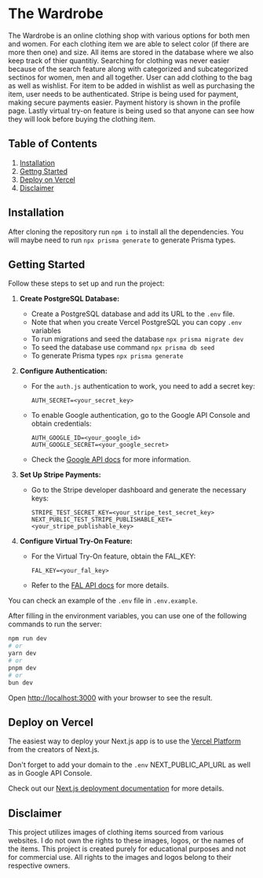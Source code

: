 # The Wardrobe

The Wardrobe is an online clothing shop with various options for both men and women. For each clothing
item we are able to select color (if there are more then one) and size. All items are stored in the database
where we also keep track of thier quantitiy. Searching for clothing was never easier because of the search
feature along with categorized and subcategorized sectinos for women, men and all together. User can add
clothing to the bag as well as wishlist. For item to be added in wishlist as well as purchasing the item,
user needs to be authenticated. Stripe is being used for payment, making secure payments easier. Payment
history is shown in the profile page. Lastly virtual try-on feature is being used so that anyone can see
how they will look before buying the clothing item.

## Table of Contents

1. [Installation](#installation)
2. [Gettng Started](#getting-started)
3. [Deploy on Vercel](#deploy-on-vercel)
4. [Disclaimer](#disclaimer)

## Installation

After cloning the repository run `npm i` to install all the dependencies. You will maybe need to run `npx prisma generate` to generate Prisma types.

## Getting Started

Follow these steps to set up and run the project:

1. **Create PostgreSQL Database:**

   - Create a PostgreSQL database and add its URL to the `.env` file.
   - Note that when you create Vercel PostgreSQL you can copy `.env` variables
   - To run migrations and seed the database `npx prisma migrate dev`
   - To seed the database use command `npx prisma db seed`
   - To generate Prisma types `npx prisma generate`

2. **Configure Authentication:**

   - For the `auth.js` authentication to work, you need to add a secret key:
     ```env
     AUTH_SECRET=<your_secret_key>
     ```
   - To enable Google authentication, go to the Google API Console and obtain credentials:
     ```env
     AUTH_GOOGLE_ID=<your_google_id>
     AUTH_GOOGLE_SECRET=<your_google_secret>
     ```
   - Check the [Google API docs](https://developers.google.com/identity/protocols/oauth2) for more information.

3. **Set Up Stripe Payments:**

   - Go to the Stripe developer dashboard and generate the necessary keys:
     ```env
     STRIPE_TEST_SECRET_KEY=<your_stripe_test_secret_key>
     NEXT_PUBLIC_TEST_STRIPE_PUBLISHABLE_KEY=<your_stripe_publishable_key>
     ```

4. **Configure Virtual Try-On Feature:**
   - For the Virtual Try-On feature, obtain the FAL_KEY:
     ```env
     FAL_KEY=<your_fal_key>
     ```
   - Refer to the [FAL API docs](https://fal.ai/models/fal-ai/idm-vton/api) for more details.

You can check an example of the `.env` file in `.env.example`.

After filling in the environment variables, you can use one of the following commands to run the server:

```bash
npm run dev
# or
yarn dev
# or
pnpm dev
# or
bun dev
```

Open [http://localhost:3000](http://localhost:3000) with your browser to see the result.

## Deploy on Vercel

The easiest way to deploy your Next.js app is to use the [Vercel Platform](https://vercel.com/new?utm_medium=default-template&filter=next.js&utm_source=create-next-app&utm_campaign=create-next-app-readme) from the creators of Next.js.

Don't forget to add your domain to the `.env` NEXT_PUBLIC_API_URL as well as in Google API Console.

Check out our [Next.js deployment documentation](https://nextjs.org/docs/deployment) for more details.

## Disclaimer

This project utilizes images of clothing items sourced from various websites. I do not own the rights to these images, logos, or the names of the items. This project is created purely for educational purposes and not for commercial use. All rights to the images and logos belong to their respective owners.
